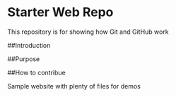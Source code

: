# Starter Web Repo

This repository is for showing how Git and GitHub work

##Introduction

##Purpose

##How to contribue

Sample website with plenty of files for demos